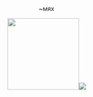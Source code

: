 <p align=center>~мях</p>
<p align=center>
    <kbd>
        <img height=165 src="https://github-readme-stats.vercel.app/api?username=mikemka&bg_color=00000000&text_color=58a6ff&hide_border=true&disable_animations=true&include_all_commits=true"><img src="https://github-readme-stats.vercel.app/api/top-langs/?username=mikemka&layout=compact&bg_color=00000000&text_color=58a6ff&hide_border=true&disable_animations=true" />
    </kbd>
</p>
